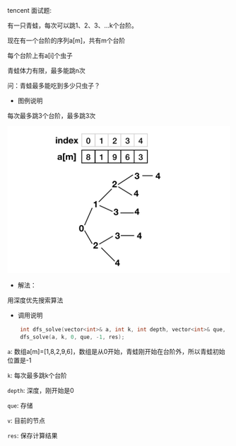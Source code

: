 
tencent 面试题:

有一只青蛙，每次可以跳1、2、3、...k个台阶。

现在有一个台阶的序列a[m]，共有m个台阶

每个台阶上有a[i]个虫子

青蛙体力有限，最多能跳n次

问：青蛙最多能吃到多少只虫子？

+ 图例说明

每次最多跳3个台阶，最多跳3次

![IMAGE](../_imgs/1.png)

+ 解法：

用深度优先搜索算法

+ 调用说明


```c++
    int dfs_solve(vector<int>& a, int k, int depth, vector<int>& que,  int v, int& res);
    dfs_solve(a, k, 0, que, -1, res);
```

`a`: 数组a[m]=[1,8,2,9,6]，数组是从0开始，青蛙刚开始在台阶外，所以青蛙初始位置是-1

`k`: 每次最多跳k个台阶

`depth`: 深度，刚开始是0

`que`: 存储

`v`: 目前的节点

`res`: 保存计算结果




